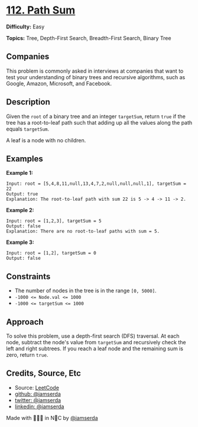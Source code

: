 # [112. Path Sum](https://leetcode.com/problems/path-sum/description/)

**Difficulty:** Easy

**Topics:** Tree, Depth-First Search, Breadth-First Search, Binary Tree

## Companies

This problem is commonly asked in interviews at companies that want to test your understanding of binary trees and recursive algorithms, such as Google, Amazon, Microsoft, and Facebook.

## Description

Given the `root` of a binary tree and an integer `targetSum`, return `true` if the tree has a root-to-leaf path such that adding up all the values along the path equals `targetSum`.

A leaf is a node with no children.

## Examples

**Example 1:**

```plaintext
Input: root = [5,4,8,11,null,13,4,7,2,null,null,null,1], targetSum = 22
Output: true
Explanation: The root-to-leaf path with sum 22 is 5 -> 4 -> 11 -> 2.
```

**Example 2:**

```plaintext
Input: root = [1,2,3], targetSum = 5
Output: false
Explanation: There are no root-to-leaf paths with sum = 5.
```

**Example 3:**

```plaintext
Input: root = [1,2], targetSum = 0
Output: false
```

## Constraints

- The number of nodes in the tree is in the range `[0, 5000]`.
- `-1000 <= Node.val <= 1000`
- `-1000 <= targetSum <= 1000`

## Approach

To solve this problem, use a depth-first search (DFS) traversal. At each node, subtract the node's value from `targetSum` and recursively check the left and right subtrees. If you reach a leaf node and the remaining sum is zero, return `true`.

## Credits, Source, Etc

- Source: [LeetCode](https://leetcode.com/problems/path-sum/description/)
- [github:  @iamserda](https://github.com/iamserda)
- [twitter: @iamserda](https://twitter.com/iamserda)
- [linkedin:    @iamserda](https://linkedin.com/in/iamserda)

Made with 🤍🫶🏿 in N🗽C by [@iamserda](https://www.twitter.com/iamserda)
